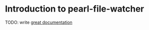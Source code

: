 # Introduction to pearl-file-watcher

TODO: write [great documentation](http://jacobian.org/writing/great-documentation/what-to-write/)
